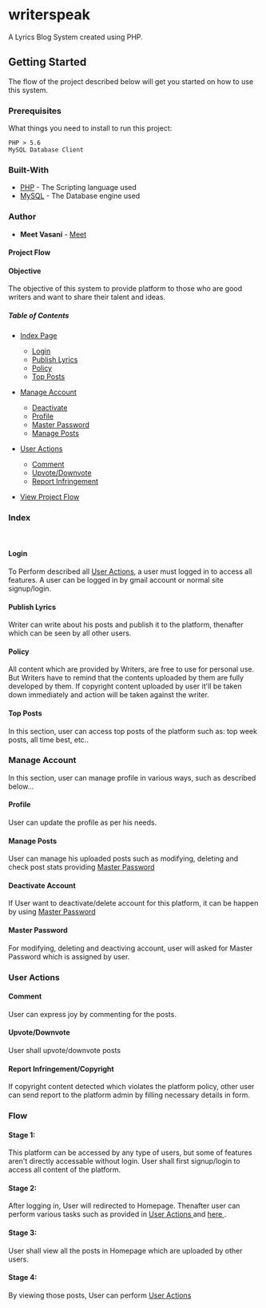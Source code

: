 # writerspeak
A Lyrics Blog System created using PHP.

## Getting Started
The flow of the project described below will get you started on how to use this system.

### Prerequisites
What things you need to install to run this project:

```
PHP > 5.6
MySQL Database Client
```
### Built-With
* [PHP](https://www.php.net/) - The Scripting language used
* [MySQL](https://www.mysql.com/) - The Database engine used

### Author
* **Meet Vasani** - [Meet](https://github.com/iammeliodas)

#### Project Flow

#### Objective
  The objective of this system to provide platform to those who are good writers and want to share their talent and ideas.

##### Table of Contents
- [Index Page](#index)
    - [Login](#login)
    - [Publish Lyrics](#publish-lyrics)
    - [Policy](#policy)
    - [Top Posts](#top-posts)</br>

- [Manage Account](#manage-account)
    - [Deactivate](#deactivate-account)
    - [Profile](#profile)
    - [Master Password](#master-password)
    - [Manage Posts](#manage-posts)


- [User Actions](#user-actions)
    - [Comment](#comment)
    - [Upvote/Downvote](#upvotedownvote)
    - [Report Infringement](#report-infringementcopyright)</br>

- [View Project Flow](#flow)</br>

<a href = "index"></a>
### Index
</br>
<a href = "login"></a>

#### Login
To Perform described all <a href = "actions">User Actions</a>, a user must logged in to access all features. A user can be logged in by gmail account or normal site signup/login.
</br>
<a href = "publish"></a>

#### Publish Lyrics
Writer can write about his posts and publish it to the platform, thenafter which can be seen by all other users.
</br>

<a href = "policy"></a>

#### Policy
All content which are provided by Writers, are free to use for personal use. But Writers have to remind that the contents uploaded by them are fully developed by them. If copyright content uploaded by user it'll be taken down immediately and action will be taken against the writer.</br>

<a href="posts"></a>

#### Top Posts
In this section, user can access top posts of the platform such as: top week posts, all time best, etc..
</br>

<a href="manage"></a>

### Manage Account
In this section, user can manage profile in various ways, such as described below...</br>

<a href="profile"></a>

#### Profile
User can update the profile as per his needs.
</br>

<a href="manageposts"></a>

#### Manage Posts
User can manage his uploaded posts such as modifying, deleting and check post stats providing <a href = "master">Master Password</a>
</br>

<a href="deacv"></a>

#### Deactivate Account
If User want to deactivate/delete account for this platform, it can be happen by using <a href = "master">Master Password</a>
</br>

<a href = "master"></a>

#### Master Password
For modifying, deleting and deactiving account, user will asked for Master Password which is assigned by user.
</br>

<a href = "actions"></a>

### User Actions

<a href = "comment"></a>

#### Comment
User can express joy by commenting for the posts.
</br>

<a href = "updown"></a>

#### Upvote/Downvote
User shall upvote/downvote posts
</br>

<a href = "report"></a>

#### Report Infringement/Copyright
If copyright content detected which violates the platform policy, other user can send report to the platform admin by filling necessary details in form.</br>

<a href = "flow"></a>

### Flow

#### Stage 1:
This platform can be accessed by any type of users, but some of features aren't directly accessable without login.
User shall first signup/login to access all content of the platform. </br>

#### Stage 2:
After logging in, User will redirected to Homepage. Thenafter user can perform various tasks such as provided in <a href = "action">User Actions </a> and <a href = "index"> here </a>.

#### Stage 3:
User shall view all the posts in Homepage which are uploaded by other users.

#### Stage 4:
By viewing those posts, User can perform  <a href = "action">User Actions </a>

